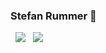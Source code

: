 ### Stefan Rummer 🌴

<!--
![alt text](helix_nebula_4k.jpg?raw=true)
 ![Stats](https://github-profile-summary-cards.vercel.app/api/cards/profile-details?username=stefanrmmr&theme=monokai)
  &nbsp;&nbsp;![](https://github-profile-summary-cards.vercel.app/api/cards/most-commit-language?username=stefanrmmr&theme=monokai)
  -->

 &nbsp;&nbsp;![](https://github-profile-summary-cards.vercel.app/api/cards/stats?username=stefanrmmr&theme=default)
 &nbsp;&nbsp;![](https://github-profile-summary-cards.vercel.app/api/cards/most-commit-language?username=stefanrmmr&theme=default)

<!--
**stefanrmmr/stefanrmmr** is a ✨ _special_ ✨ repository because its `README.md` (this file) appears on your GitHub profile.

![Git Status](https://github-readme-stats.vercel.app/api?username=stefanrmmr&show_icons=true&hide_border=true&count_private=true&title_color=ffffff&text_color=c9cacc&bg_color=1d1f21)

![Top languages](https://github-readme-stats.vercel.app/api/top-langs/?username=stefanrmmr&show_icons=true&hide_border=true&layout=compact&text_color=c9cacc&title_color=ffffff&bg_color=1d1f21)
-->

